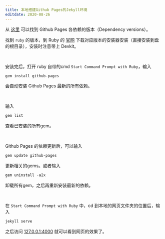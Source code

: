 ```yaml
---
title: 本地搭建Github Pages的Jekyll环境
editdate: 2020-08-26
---
```


从 [这里](https://pages.github.com/versions/) 可以找到 Github Pages 各依赖的版本（Dependency versions）。

找到 `ruby` 的版本，到 Ruby 的 [官网](https://rubyinstaller.org/) 下载对应版本的安装器安装（直接安装到盘的根目录），安装时注意带上 Devkit。

​    

安装完后，打开 ruby 自带的cmd `Start Command Prompt with Ruby`，输入

```powershell
gem install github-pages
```

会自动安装 Github Pages 最新的所有依赖。

​    

输入

```powershell
gem list
```

查看已安装的所有gem。

​    

Github Pages 的依赖更新后，可以输入

```powershell
gem update github-pages
```

更新相关的gems。或者输入

```powershell
gem uninstall -aIx
```

卸载所有gem，之后再重新安装最新的依赖。

​    

在 `Start Command Prompt with Ruby` 中，cd 到本地的网页文件夹的位置后，输入

```powershell
jekyll serve
```

之后访问 [127.0.0.1:4000](http://127.0.0.1:4000/) 就可以看到网页的效果了。

